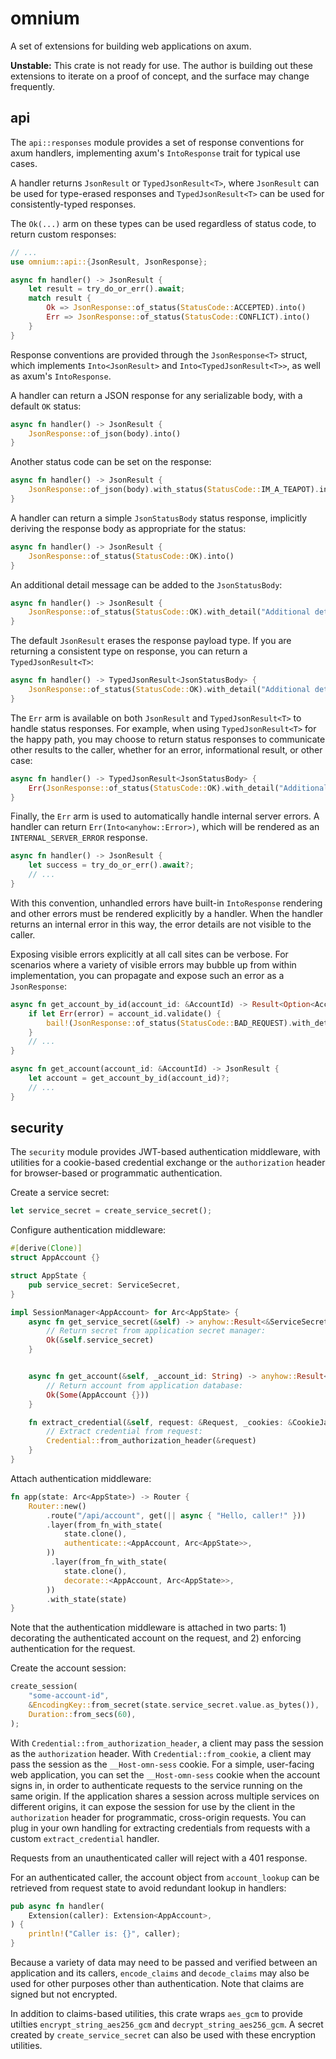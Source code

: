 # omnium

A set of extensions for building web applications on axum.

**Unstable:** This crate is not ready for use. The author is building out these extensions to iterate on a proof of concept, and the surface may change frequently.

## api

The `api::responses` module provides a set of response conventions for axum handlers, implementing axum's `IntoResponse` trait for typical use cases.

A handler returns `JsonResult` or `TypedJsonResult<T>`, where `JsonResult` can be used for type-erased responses and `TypedJsonResult<T>` can be used for consistently-typed responses.

The `Ok(...)` arm on these types can be used regardless of status code, to return custom responses:

```rs
// ...
use omnium::api::{JsonResult, JsonResponse};

async fn handler() -> JsonResult {
    let result = try_do_or_err().await;
    match result {
        Ok => JsonResponse::of_status(StatusCode::ACCEPTED).into()
        Err => JsonResponse::of_status(StatusCode::CONFLICT).into()
    }
}
```

Response conventions are provided through the `JsonResponse<T>` struct, which implements `Into<JsonResult>` and `Into<TypedJsonResult<T>>`, as well as axum's `IntoResponse`.

A handler can return a JSON response for any serializable body, with a default `OK` status:

```rs
async fn handler() -> JsonResult {
    JsonResponse::of_json(body).into()
}
```

Another status code can be set on the response:

```rs
async fn handler() -> JsonResult {
    JsonResponse::of_json(body).with_status(StatusCode::IM_A_TEAPOT).into()
}
```

A handler can return a simple `JsonStatusBody` status response, implicitly deriving the response body as appropriate for the status:

```rs
async fn handler() -> JsonResult {
    JsonResponse::of_status(StatusCode::OK).into()
}
```

An additional detail message can be added to the `JsonStatusBody`:

```rs
async fn handler() -> JsonResult {
    JsonResponse::of_status(StatusCode::OK).with_detail("Additional detail").into()
}
```

The default `JsonResult` erases the response payload type. If you are returning a consistent type on response, you can return a `TypedJsonResult<T>`:

```rs
async fn handler() -> TypedJsonResult<JsonStatusBody> {
    JsonResponse::of_status(StatusCode::OK).with_detail("Additional detail").into()
}
```

The `Err` arm is available on both `JsonResult` and `TypedJsonResult<T>` to handle status responses. For example, when using `TypedJsonResult<T>` for the happy path, you may choose to return status responses to communicate other results to the caller, whether for an error, informational result, or other case:

```rs
async fn handler() -> TypedJsonResult<JsonStatusBody> {
    Err(JsonResponse::of_status(StatusCode::OK).with_detail("Additional detail"))
}
```

Finally, the `Err` arm is used to automatically handle internal server errors. A handler can return `Err(Into<anyhow::Error>)`, which will be rendered as an `INTERNAL_SERVER_ERROR` response.

```rs
async fn handler() -> JsonResult {
    let success = try_do_or_err().await?;
    // ...
}
```

With this convention, unhandled errors have built-in `IntoResponse` rendering and other errors must be rendered explicitly by a handler. When the handler returns an internal error in this way, the error details are not visible to the caller.

Exposing visible errors explicitly at all call sites can be verbose. For scenarios where a variety of visible errors may bubble up from within implementation, you can propagate and expose such an error as a `JsonResponse`:

```rs
async fn get_account_by_id(account_id: &AccountId) -> Result<Option<AccountItem>> {
    if let Err(error) = account_id.validate() {
        bail!(JsonResponse::of_status(StatusCode::BAD_REQUEST).with_detail(error.to_string()));
    }
    // ...
}

async fn get_account(account_id: &AccountId) -> JsonResult {
    let account = get_account_by_id(account_id)?;
    // ...
}
```

## security

The `security` module provides JWT-based authentication middleware, with utilities for a cookie-based credential exchange or the `authorization` header for browser-based or programmatic authentication.

Create a service secret:

```rs
let service_secret = create_service_secret();
```

Configure authentication middleware:

```rs
#[derive(Clone)]
struct AppAccount {}

struct AppState {
    pub service_secret: ServiceSecret,
}

impl SessionManager<AppAccount> for Arc<AppState> {
    async fn get_service_secret(&self) -> anyhow::Result<&ServiceSecret> {
        // Return secret from application secret manager:
        Ok(&self.service_secret)
    }


    async fn get_account(&self, _account_id: String) -> anyhow::Result<Option<AppAccount>> {
        // Return account from application database:
        Ok(Some(AppAccount {}))
    }

    fn extract_credential(&self, request: &Request, _cookies: &CookieJar) -> Option<Credential> {
        // Extract credential from request:
        Credential::from_authorization_header(&request)
    }
}
```

Attach authentication middleware:

```rs
fn app(state: Arc<AppState>) -> Router {
    Router::new()
        .route("/api/account", get(|| async { "Hello, caller!" }))
        .layer(from_fn_with_state(
            state.clone(),
            authenticate::<AppAccount, Arc<AppState>>,
        ))
         .layer(from_fn_with_state(
            state.clone(),
            decorate::<AppAccount, Arc<AppState>>,
        ))
        .with_state(state)
}
```

Note that the authentication middleware is attached in two parts: 1) decorating the authenticated account on the request, and 2) enforcing authentication for the request.

Create the account session:

```rs
create_session(
    "some-account-id",
    &EncodingKey::from_secret(state.service_secret.value.as_bytes()),
    Duration::from_secs(60),
);
```

With `Credential::from_authorization_header`, a client may pass the session as the `authorization` header. With `Credential::from_cookie`, a client may pass the session as the `__Host-omn-sess` cookie. For a simple, user-facing web application, you can set the `__Host-omn-sess` cookie when the account signs in, in order to authenticate requests to the service running on the same origin. If the application shares a session across multiple services on different origins, it can expose the session for use by the client in the `authorization` header for programmatic, cross-origin requests. You can plug in your own handling for extracting credentials from requests with a custom `extract_credential` handler.

Requests from an unauthenticated caller will reject with a 401 response.

For an authenticated caller, the account object from `account_lookup` can be retrieved from request state to avoid redundant lookup in handlers:

```rs
pub async fn handler(
    Extension(caller): Extension<AppAccount>,
) {
    println!("Caller is: {}", caller);
}
```

Because a variety of data may need to be passed and verified between an application and its callers, `encode_claims` and `decode_claims` may also be used for other purposes other than authentication. Note that claims are signed but not encrypted.

In addition to claims-based utilities, this crate wraps `aes_gcm` to provide utilties `encrypt_string_aes256_gcm` and `decrypt_string_aes256_gcm`. A secret created by `create_service_secret` can also be used with these encryption utilities.
